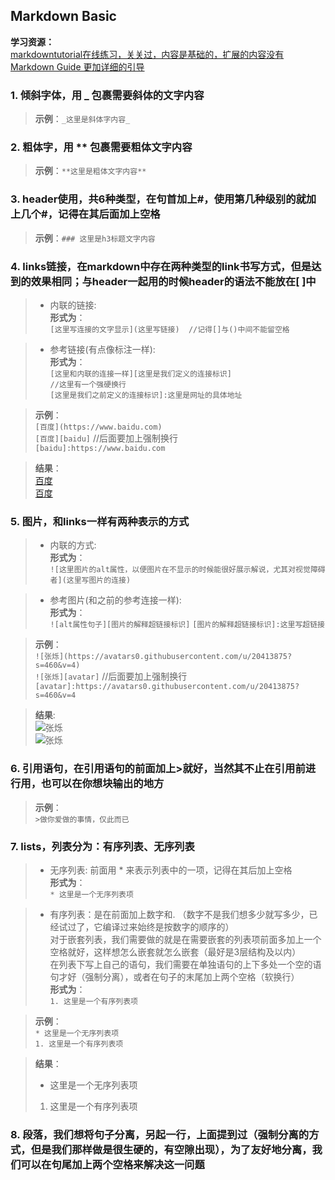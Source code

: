 ## Markdown Basic  

**学习资源：**  
[markdowntutorial在线练习，关关过，内容是基础的，扩展的内容没有](https://www.markdowntutorial.com/)  
[Markdown Guide 更加详细的引导](https://www.markdownguide.org/)

### **1. 倾斜字体，用 _ 包裹需要斜体的文字内容**

>**示例**：`_这里是斜体字内容_`

### **2. 粗体字，用 ** 包裹需要粗体文字内容**  

>**示例**：`**这里是粗体文字内容**`  

### **3. header使用，共6种类型，在句首加上#，使用第几种级别的就加上几个#，记得在其后面加上空格**  

>**示例**：`### 这里是h3标题文字内容`  

### **4. links链接，在markdown中存在两种类型的link书写方式，但是达到的效果相同；与header一起用的时候header的语法不能放在[ ]中**  
    
>* 内联的链接:  
**形式为**：  
`[这里写连接的文字显示](这里写链接)  //记得[]与()中间不能留空格`  

>* 参考链接(有点像标注一样):  
**形式为**：  
`[这里和内联的连接一样][这里是我们定义的连接标识]`  
`//这里有一个强硬换行`  
`[这里是我们之前定义的连接标识]:这里是网址的具体地址` 

>**示例**：  
`[百度](https://www.baidu.com)`  
`[百度][baidu]`  //后面要加上强制换行  
`[baidu]:https://www.baidu.com`  

>**结果**：  
[百度](https://www.baidu.com)  
[百度][an searcher]  

[an searcher]: https://www.baidu.com  


### **5. 图片，和links一样有两种表示的方式**  
    
>* 内联的方式:  
**形式为**：  
`![这里图片的alt属性，以便图片在不显示的时候能很好展示解说，尤其对视觉障碍者](这里写图片的连接)`  

>* 参考图片(和之前的参考连接一样):  
**形式为**：  
`![alt属性句子][图片的解释超链接标识]`
`[图片的解释超链接标识]:这里写超链接`  

>**示例**：  
`![张烁](https://avatars0.githubusercontent.com/u/20413875?s=460&v=4)`  
`![张烁][avatar]`  //后面要加上强制换行  
`[avatar]:https://avatars0.githubusercontent.com/u/20413875?s=460&v=4`

>**结果**:  
![张烁](https://avatars0.githubusercontent.com/u/20413875?s=460&v=4)  
![张烁][avatar]  

[avatar]: https://avatars0.githubusercontent.com/u/20413875?s=460&v=4



### **6. 引用语句，在引用语句的前面加上>就好，当然其不止在引用前进行用，也可以在你想块输出的地方**  

>**示例**：  
`>做你爱做的事情，仅此而已`


### **7. lists，列表分为：有序列表、无序列表**  
    
>* 无序列表: 前面用 * 来表示列表中的一项，记得在其后加上空格  
**形式为**：  
    `* 这里是一个无序列表项`  

>* 有序列表：是在前面加上数字和. （数字不是我们想多少就写多少，已经试过了，它编译过来始终是按数字的顺序的）  
    对于嵌套列表，我们需要做的就是在需要嵌套的列表项前面多加上一个空格就好，这样想怎么嵌套就怎么嵌套（最好是3层结构及以内）  
    在列表下写上自己的语句，我们需要在单独语句的上下多处一个空的语句才好（强制分离），或者在句子的末尾加上两个空格（软换行）  
>**形式为**：  
    `1. 这里是一个有序列表项`  

>**示例**：  
`* 这里是一个无序列表项`  
`1. 这里是一个有序列表项`   

>**结果**：  
>* 这里是一个无序列表项  
>1. 这里是一个有序列表项  

### **8. 段落，我们想将句子分离，另起一行，上面提到过（强制分离的方式，但是我们那样做是很生硬的，有空隙出现），为了友好地分离，我们可以在句尾加上两个空格来解决这一问题** 






